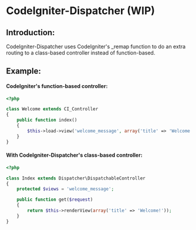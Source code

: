 CodeIgniter-Dispatcher (WIP)
============================


Introduction:
-------------

CodeIgniter-Dispatcher uses CodeIgniter's _remap function to do an extra routing
to a class-based controller instead of function-based.


Example:
--------

#### CodeIgniter's function-based controller: ####

```php
<?php

class Welcome extends CI_Controller
{
    public function index()
    {
        $this->load->view('welcome_message', array('title' => 'Welcome!'));
    }
}
```

#### With CodeIgniter-Dispatcher's class-based controller: ####

```php
<?php

class Index extends Dispatcher\DispatchableController
{
    protected $views = 'welcome_message';

    public function get($request)
    {
        return $this->renderView(array('title' => 'Welcome!'));
    }
}
```
